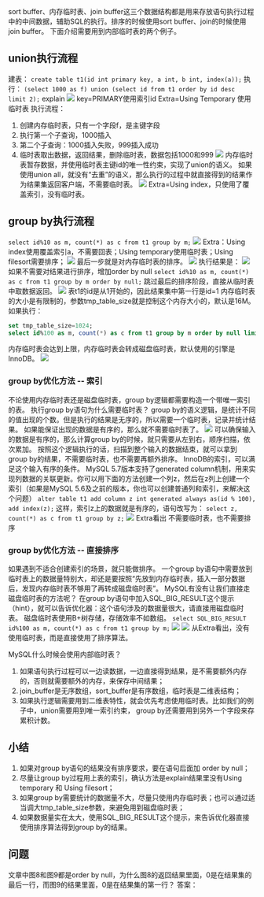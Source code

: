 sort buffer、内存临时表、join buffer这三个数据结构都是用来存放语句执行过程中的中间数据，辅助SQL的执行。排序的时候使用sort buffer、join的时候使用join buffer。
下面介绍需要用到内部临时表的两个例子。

## union执行流程
建表：
`create table t1(id int primary key, a int, b int, index(a));`
执行：
`(select 1000 as f) union (select id from t1 order by id desc limit 2);`
explain
![](MySQL/attachments/4250594b8a1e8fda6339fcca7c32c235_MD5.jpeg)
key=PRIMARY使用索引id
Extra=Using Temporary 使用临时表
执行流程：
1. 创建内存临时表，只有一个字段f，是主键字段
2. 执行第一个子查询，1000插入
3. 第二个子查询：1000插入失败，999插入成功
4. 临时表取出数据，返回结果，删除临时表，数据包括1000和999
![](MySQL/attachments/8cf667abebb95e644f669a4407b11d58_MD5.jpeg)
内存临时表暂存数据，并使用临时表主键id的唯一性约束，实现了union的语义。
如果使用union all，就没有“去重”的语义，那么执行的过程中就直接得到的结果作为结果集返回客户端，不需要临时表。
![](MySQL/attachments/c975f9bedfca5699673cc582e1e5f370_MD5.jpeg)
Extra=Using index，只使用了覆盖索引，没有临时表。

## group by执行流程
`select id%10 as m, count(*) as c from t1 group by m;`
![](MySQL/attachments/aeb273ea5eb478f1fb029a6737f5c7a6_MD5.jpeg)
Extra：Using index使用覆盖索引a，不需要回表；Using temporary使用临时表；Using filesort需要排序；
![](MySQL/attachments/fcdcc31b65ea16909e8f788a31ff5be3_MD5.jpeg)
最后一步就是对内存临时表的排序。
![](MySQL/attachments/a15c151aac807f3d6a826c819133892a_MD5.jpeg)
执行结果是：
![](MySQL/attachments/6364926cfd89495251257420962ba9ad_MD5.jpeg)
如果不需要对结果进行排序，增加order by null
`select id%10 as m, count(*) as c from t1 group by m order by null;`
跳过最后的排序阶段，直接从临时表中取数据返回。
![](MySQL/attachments/9a410931df7bb925a333109bfc1dac87_MD5.jpeg)
表t1的id是从1开始的，因此结果集中第一行是id=1
内存临时表的大小是有限制的，参数tmp_table_size就是控制这个内存大小的，默认是16M。
如果执行：
```sql
set tmp_table_size=1024;
select id%100 as m, count(*) as c from t1 group by m order by null limit 10;
```
内存临时表会达到上限，内存临时表会转成磁盘临时表，默认使用的引擎是InnoDB。
![](MySQL/attachments/18471f8856081a76028ac6622e54e732_MD5.jpeg)

### group by优化方法 -- 索引
不论使用内存临时表还是磁盘临时表，group by逻辑都需要构造一个带唯一索引的表。
执行group by语句为什么需要临时表？
group by的语义逻辑，是统计不同的值出现的个数。但是执行的结果是无序的，所以需要一个临时表，记录并统计结果。
如果能保证出现的数据是有序的，那么就不需要临时表了。
![](MySQL/attachments/a5f97ea3a70007829aeb1176273e0f29_MD5.jpeg)
可以确保输入的数据是有序的，那么计算group by的时候，就只需要从左到右，顺序扫描，依次累加。
按照这个逻辑执行的话，扫描到整个输入的数据结束，就可以拿到group by的结果，不需要临时表，也不需要再额外排序。
InnoDB的索引，可以满足这个输入有序的条件。
MySQL 5.7版本支持了generated column机制，用来实现列数据的关联更新。你可以用下面的方法创建一个列z，然后在z列上创建一个索引（如果是MySQL 5.6及之前的版本，你也可以创建普通列和索引，来解决这个问题）
`alter table t1 add column z int generated always as(id % 100), add index(z);`
这样，索引z上的数据就是有序的，语句改写为：
`select z, count(*) as c from t1 group by z;`
![](MySQL/attachments/e7edbabd4981d01148c7bf59b9bae901_MD5.jpeg)
Extra看出 不需要临时表，也不需要排序

### group by优化方法 -- 直接排序
如果遇到不适合创建索引的场景，就只能做排序。
一个group by语句中需要放到临时表上的数据量特别大，却还是要按照“先放到内存临时表，插入一部分数据后，发现内存临时表不够用了再转成磁盘临时表”。
MySQL有没有让我们直接走磁盘临时表的方法呢？
在group by语句中加入SQL_BIG_RESULT这个提示（hint），就可以告诉优化器：这个语句涉及的数据量很大，请直接用磁盘临时表。
磁盘临时表使用B+树存储，存储效率不如数组。
`select SQL_BIG_RESULT id%100 as m, count(*) as c from t1 group by m;`
![](MySQL/attachments/bb4c9aac79fb4f609c990cce8191691c_MD5.jpeg)
![](MySQL/attachments/16b7e234d146b9466e7c54bc258460d0_MD5.jpeg)
从Extra看出，没有使用临时表，而是直接使用了排序算法。

MySQL什么时候会使用内部临时表？
1. 如果语句执行过程可以一边读数据，一边直接得到结果，是不需要额外内存的，否则就需要额外的内存，来保存中间结果；
2. join_buffer是无序数组，sort_buffer是有序数组，临时表是二维表结构；
3. 如果执行逻辑需要用到二维表特性，就会优先考虑使用临时表。比如我们的例子中，union需要用到唯一索引约束， group by还需要用到另外一个字段来存累积计数。

## 小结
1. 如果对group by语句的结果没有排序要求，要在语句后面加 order by null；
2. 尽量让group by过程用上表的索引，确认方法是explain结果里没有Using temporary 和 Using filesort；
3. 如果group by需要统计的数据量不大，尽量只使用内存临时表；也可以通过适当调大tmp_table_size参数，来避免用到磁盘临时表；
4. 如果数据量实在太大，使用SQL_BIG_RESULT这个提示，来告诉优化器直接使用排序算法得到group by的结果。

## 问题
文章中图8和图9都是order by null，为什么图8的返回结果里面，0是在结果集的最后一行，而图9的结果里面，0是在结果集的第一行？
答案：
> 